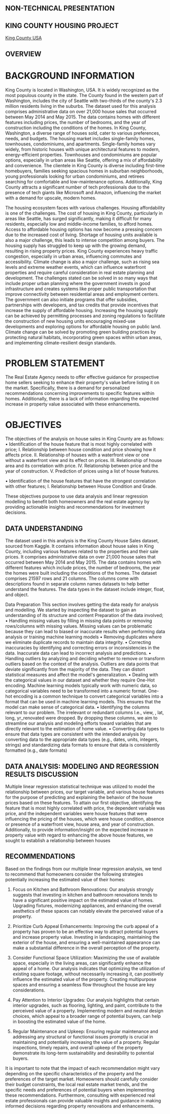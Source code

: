 ## NON-TECHNICAL PRESENTATION
## KING COUNTY HOUSING PROJECT

 [King County USA](https://github.com/celiajoyomiah/dsc-phase-2-project-v2-3/blob/main/Image.jpeg%60)

## OVERVIEW
# BACKGROUND INFORMATION

King County is located in Washington, USA. It is widely recognized as the most populous county in the state. The County found in the western part of Washington, includes the city of Seattle with two-thirds of the county's 2.3 million residents living in the suburbs. The dataset used for this analysis comprises administrative data on over 21,000 house sales that occurred between May 2014 and May 2015. The data contains homes with different features including prices, the number of bedrooms, and the year of construction including the conditions of the homes. In King County, Washington, a diverse range of houses sold, cater to various preferences, needs, and budgets. The housing market includes single-family homes, townhouses, condominiums, and apartments. Single-family homes vary widely, from historic houses with unique architectural features to modern, energy-efficient properties. Townhouses and condominiums are popular options, especially in urban areas like Seattle, offering a mix of affordability and convenience. The clientele in King County is diverse including first-time homebuyers, families seeking spacious homes in suburban neighborhoods, young professionals looking for urban condominiums, and retirees searching for comfortable and low-maintenance options. Additionally, King County attracts a significant number of tech professionals due to the presence of tech giants like Microsoft and Amazon, influencing the market with a demand for upscale, modern homes.

The housing ecosystem faces with various challenges. Housing affordability is one of the challenges. The cost of housing in King County, particularly in areas like Seattle, has surged significantly, making it difficult for many residents, especially low and middle-income families, to afford homes. Access to affordable housing options has now become a pressing concern due to the increased cost of living. Shortage of housing units available is also a major challenge, this leads to intense competition among buyers. The housing supply has struggled to keep up with the growing demand, resulting in rising property prices. King County experiences heavy traffic congestion, especially in urban areas, influencing commutes and accessibility. Climate change is also a major challenge, such as rising sea levels and extreme weather events, which can influence waterfront properties and require careful consideration in real estate planning and development.
The challenges stated can be solved in so many ways that include proper urban planning where the government invests in good infrastructure and creates systems like proper public transportation that improve connectivity between residential areas and employment centers. The government can also initiate programs that offer subsidies, partnerships with developers, and tax credits that provide incentives that increase the supply of affordable housing. Increasing the housing supply can be achieved by permitting processes and zoning regulations to facilitate the construction of new housing units encouraging mixed-use developments and exploring options for affordable housing on public land. Climate change can be solved by promoting green building practices by protecting natural habitats, incorporating green spaces within urban areas, and implementing climate-resilient design standards.


# PROBLEM STATEMENT

The Real Estate Agency needs to offer effective guidance for prospective home sellers seeking to enhance their property's value before listing it on the market. Specifically, there is a demand for personalized recommendations concerning improvements to specific features within homes. Additionally, there is a lack of information regarding the expected increase in property value associated with these enhancements.

# OBJECTIVES
The objectives of the analysis on house sales in King County are as follows:
•	Identification of the house feature that is most highly correlated with price;
I.	Relationship between house condition and price showing how it affects price.
II.	Relationship of houses with a waterfront view or one without a waterfront view and its effect on prices.
III.	Relationship of house area and its correlation with price.
IV.	Relationship between price and the year of construction.
V.	Prediction of prices using a list of house features.


•	Identification of the house features that have the strongest correlation with other features;
I.	Relationship between House Condition and Grade.

These objectives purpose to use data analysis and linear regression modelling to benefit both homeowners and the real estate agency by providing actionable insights and recommendations for investment decisions.
## DATA UNDERSTANDING
The dataset used in this analysis is the King County House Sales dataset, sourced from Kaggle. It contains information about house sales in King County, including various features related to the properties and their sale prices. It comprises administrative data on over 21,000 house sales that occurred between May 2014 and May 2015. The data contains homes with different features which include prices, the number of bedrooms, the year the homes were built including the conditions of the homes.
The dataset comprises 21597 rows and 21 columns. The columns come with descriptions found in separate column names datasets to help better understand the features.
The data types in the dataset include integer, float, and object.

Data Preparation
This section involves getting the data ready for analysis and modelling.
We started by inspecting the dataset to gain an understanding of its structure and content
Preparation of the data involved;
•	Handling missing values by filling in missing data points or removing rows/columns with missing values. Missing values can be problematic because they can lead to biased or inaccurate results when performing data analysis or training machine learning models
•	Removing duplicates where we eliminate duplicate records to maintain data integrity.
•	Correcting inaccuracies by identifying and correcting errors or inconsistencies in the data. Inaccurate data can lead to incorrect analysis and predictions. 
•	Handling outliers by analyzing and deciding whether to remove or transform outliers based on the context of the analysis. Outliers are data points that deviate significantly from the majority of the data. They can distort statistical measures and affect the model's generalization.
•	Dealing with the categorical values in our dataset and whether they require One-Hot encoding. Machine learning models typically work with numeric data, so categorical variables need to be transformed into a numeric format. One-hot encoding is a common technique to convert categorical variables into a format that can be used in machine learning models. This ensures that the model can make sense of categorical data.
•	Identifying the columns relevant to our problem. The irrelevant or redundant columns I.e.,  view, , lat, long, yr_renovated were dropped. By dropping these columns, we aim to streamline our analysis and modeling efforts toward variables that are directly relevant to the estimation of home value.
•	Converting data types to ensure that data types are consistent with the intended analysis by converting data to the appropriate data types (e.g., dates, units, integers, strings) and standardizing data formats to ensure that data is consistently formatted (e.g., date formats)



## DATA ANALYSIS: MODELING AND REGRESSION RESULTS DISCUSSION

Multiple linear regression statistical technique was utilized to model the relationship between prices, our target variable, and various house features for the purpose of predicting and explaining the behavior of the house prices based on these features.
To attain our first objective, identifying the feature that is most highly correlated with price, the dependent variable was price, and the independent variables were house features that were influencing the pricing of the houses, which were house condition, absence or presence of a waterfront view, house area, and year of construction.
Additionally, to provide information/insight on the expected increase in property value with regard to enhancing the above house features, we sought to establish a relationship between houses




## RECOMMENDATIONS
Based on the findings from our multiple linear regression analysis, we tend to recommend that homeowners consider the following strategies potentially increasing the estimated value of their homes:
1.	Focus on Kitchen and Bathroom Renovations: Our analysis strongly suggests that investing in kitchen and bathroom renovations tends to have a significant positive impact on the estimated value of homes. Upgrading fixtures, modernizing appliances, and enhancing the overall aesthetics of these spaces can notably elevate the perceived value of a property.

2.	 Prioritize Curb Appeal Enhancements: Improving the curb appeal of a property has proven to be an effective way to attract potential buyers and increase property value. Investing in landscaping, maintaining the exterior of the house, and ensuring a well-maintained appearance can make a substantial difference in the overall perception of the property.


3.	 Consider Functional Space Utilization: Maximizing the use of available space, especially in the living areas, can significantly enhance the appeal of a home. Our analysis indicates that optimizing the utilization of existing square footage, without necessarily increasing it, can positively influence the estimated value of the property. Creating multipurpose spaces and ensuring a seamless flow throughout the house are key considerations.

4.	 Pay Attention to Interior Upgrades: Our analysis highlights that certain interior upgrades, such as flooring, lighting, and paint, contribute to the perceived value of a property. Implementing modern and neutral design choices, which appeal to a broader range of potential buyers, can help in boosting the estimated value of the home.


5.	 Regular Maintenance and Upkeep: Ensuring regular maintenance and addressing any structural or functional issues promptly is crucial in maintaining and potentially increasing the value of a property. Regular inspections, timely repairs, and overall upkeep of the property demonstrate its long-term sustainability and desirability to potential buyers.

It is important to note that the impact of each recommendation might vary depending on the specific characteristics of the property and the preferences of the target market. Homeowners should carefully consider their budget constraints, the local real estate market trends, and the specific needs and preferences of potential buyers when implementing these recommendations. Furthermore, consulting with experienced real estate professionals can provide valuable insights and guidance in making informed decisions regarding property renovations and enhancements.






